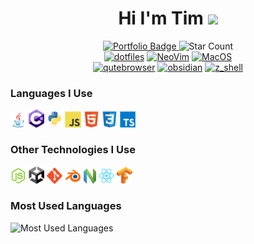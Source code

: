 <!--  header -->
<div id="badges" align="center" width="100%">
<h1>
Hi I'm Tim
<img src="https://media.giphy.com/media/hvRJCLFzcasrR4ia7z/giphy.gif" width="5%"/>
</h1>
<a href="https://timothycronin.com">
<img src="https://img.shields.io/badge/-My%20Portfolio-blue" alt="Portfolio Badge" style="width: 11%"/>
</a>
<img src="https://img.shields.io/github/stars/4tlc?style=social" alt="Star Count" style="width: 11%"/>
<br/>
<a href="https://github.com/4tlc/dotfiles"><img src="https://img.shields.io/badge/Setup-Dotfiles-blue?style=flat-square&logo=files&logoColor=E9EE9A" alt="dotfiles" style="height: 11%"/></a>
<a href="https://neovim.io"><img src="https://img.shields.io/badge/Editor-NeoVim-blue?style=flat-square&logo=neovim" alt="NeoVim" style="height: 11%"/></a>
<a href="https://en.wikipedia.org/wiki/MacOS"><img src="https://img.shields.io/badge/OS-macOS-informational?style=flat-square&logo=apple&logoColor=white" alt="MacOS" style="height: 11%"/></a>
<br>
<a href="https://qutebrowser.com"><img src="https://img.shields.io/badge/Browser-Qutebrowser-blue?style=flat-square&logo=googlechrome&logoColor=ECC1E4" alt="qutebrowser" style="height: 11%"/></a>
<a href="https://obsidian.md"><img src="https://img.shields.io/badge/Notes-Obsidian-blue?style=flat-square&logo=obsidian&logoColor=B298C5" alt="obsidian" style="height: 11%"/></a>
<a href="https://en.wikipedia.org/wiki/Z_shell"><img src="https://img.shields.io/badge/Shell-ZSH-blue?style=flat-square&logo=gnometerminal&logoColor=B9C3B9" alt="z_shell" style="height: 11%"/></a>
</div>
<!--  technologies -->
<h3>Languages I Use</h3>
<a href="https://www.java.com/en/"><img src="./images/java.svg" alt="java" style="width: 5%;"/></a>
<a href="https://learn.microsoft.com/en-us/dotnet/csharp/tour-of-csharp/"><img src="./images/c_hashtag.svg" alt="c#" style="width: 5%;"/></a>
<a href="https://www.python.org"><img src="./images/python.svg" alt="python" style="width: 5%;"/></a>
<a href="https://developer.mozilla.org/en-US/docs/Web/JavaScript"><img src="./images/js.svg" alt="javascript" style="width: 5%;"/></a>
<a href="https://developer.mozilla.org/en-US/docs/Learn/Getting_started_with_the_web/HTML_basics"><img src="./images/html.svg" alt="html" style="width: 5%;"/></a>  <a href="https://developer.mozilla.org/en-US/docs/Learn/CSS/First_steps/What_is_CSS"><img src="./images/css.svg" alt="css" style="width: 5%;"/></a>
<a href="https://www.typescriptlang.org"><img src="./images/typescript.svg" alt="typescript" style="width: 5%"/></a>
<div>
<h3>Other Technologies I Use</h3>
<div width="100%"/>
<a href="https://nodejs.org/en/"><img src="./images/nodejs.svg" alt="nodejs" style="width: 5%;"/></a>
<a href="https://unity.com"><img src="./images/unity.png" alt="unity" style="width: 5%;"/></a>
<a href="https://git-scm.com"><img src="./images/git.svg" alt="git" style="width: 5%;"/></a>      
<a href="https://www.blender.org"><img src="./images/blender.svg" alt="blender" style="width: 5%;"/></a>
<a href="https://neovim.io"><img src="./images/neovim.svg" alt="neovim" style="width: 4%"/></a> 
<a href="https://reactjs.org"><img src="./images/react.svg" alt="react" style="width: 5%"/></a>
<a href="https://www.tensorflow.org"><img src="./images/tensorflow.svg" alt="tensorflow" style="width: 5%;"/></a>
</div>

<h3>Most Used Languages</h3>
<img src="https://github-readme-stats.vercel.app/api/top-langs/?username=4tlc&layout=compact&hide_title=true&langs_count=6&hide=SCSS" alt="Most Used Languages"/>
